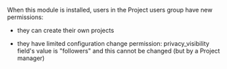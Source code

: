 When this module is installed, users in the Project users group have new permissions:

- they can create their own projects

- they have limited configuration change permission: privacy_visibility field's value is
  "followers" and this cannot be changed (but by a Project manager)
